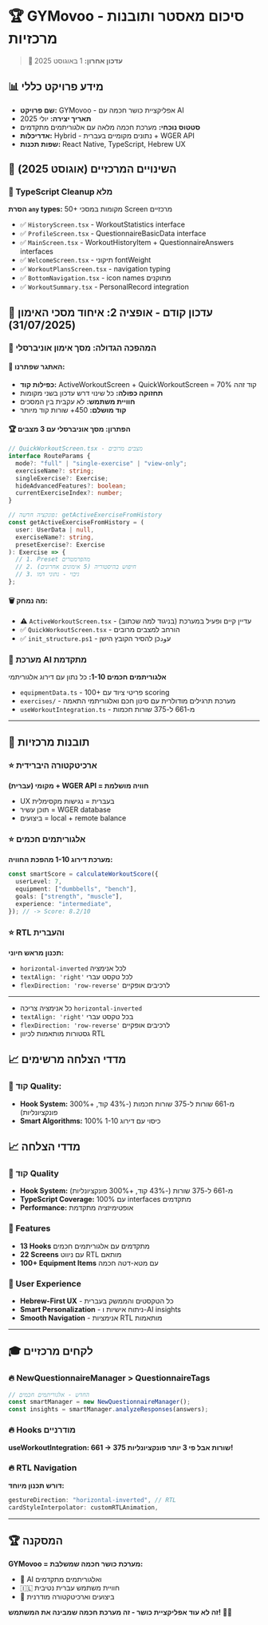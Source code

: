 # 🏆 GYMovoo - סיכום מאסטר ותובנות מרכזיות

> **📅 עדכון אחרון:** 1 באוגוסט 2025

## 📊 מידע פרויקט כללי

- **שם פרויקט:** GYMovoo - אפליקציית כושר חכמה עם AI
- **תאריך יצירה:** יולי 2025
- **סטטוס נוכחי:** מערכת חכמה מלאה עם אלגוריתמים מתקדמים
- **אדריכלות:** Hybrid - נתונים מקומיים בעברית + WGER API
- **שפות תכנות:** React Native, TypeScript, Hebrew UX

## 🚀 השינויים המרכזיים (אוגוסט 2025)

### 🔧 TypeScript Cleanup מלא

**הסרת `any` types:** 50+ מקומות במסכי Screen מרכזיים

- ✅ `HistoryScreen.tsx` - WorkoutStatistics interface
- ✅ `ProfileScreen.tsx` - QuestionnaireBasicData interface
- ✅ `MainScreen.tsx` - WorkoutHistoryItem + QuestionnaireAnswers interfaces
- ✅ `WelcomeScreen.tsx` - תיקוני fontWeight
- ✅ `WorkoutPlansScreen.tsx` - navigation typing
- ✅ `BottomNavigation.tsx` - icon names מתוקנים
- ✅ `WorkoutSummary.tsx` - PersonalRecord integration

## 🎯 עדכון קודם - אופציה 2: איחוד מסכי האימון (31/07/2025)

### 🚀 המהפכה הגדולה: מסך אימון אוניברסלי

#### 🎯 **האתגר שפתרנו:**

- **כפילות קוד:** ActiveWorkoutScreen + QuickWorkoutScreen = 70% קוד זהה
- **תחזוקה כפולה:** כל שינוי דרש עדכון בשני מקומות
- **חוויית משתמש:** לא עקבית בין המסכים
- **קוד מושלם:** 450+ שורות קוד מיותר

#### 🏆 **הפתרון: מסך אוניברסלי עם 3 מצבים**

```typescript
// QuickWorkoutScreen.tsx - מצבים מרובים
interface RouteParams {
  mode?: "full" | "single-exercise" | "view-only";
  exerciseName?: string;
  singleExercise?: Exercise;
  hideAdvancedFeatures?: boolean;
  currentExerciseIndex?: number;
}

// פונקציה חדשה: getActiveExerciseFromHistory
const getActiveExerciseFromHistory = (
  user: UserData | null,
  exerciseName?: string,
  presetExercise?: Exercise
): Exercise => {
  // 1. Preset מהפרמטרים
  // 2. חיפוש בהיסטוריה (5 אימונים אחרונים)
  // 3. גיבוי - נתוני דמו
};
```

#### 🗑️ **מה נמחק:**

- ⚠️ `ActiveWorkoutScreen.tsx` - עדיין קיים ופעיל במערכת (בניגוד למה שכתוב)
- ✅ `QuickWorkoutScreen.tsx` - הורחב למצבים מרובים
- ✅ `init_structure.ps1` - עودכן להסיר הקובץ הישן

### 🧠 מערכת AI מתקדמת

**אלגוריתמים חכמים 1-10:** כל נתון עם דירוג אלגוריתמי

- `equipmentData.ts` - 100+ פריטי ציוד עם scoring
- `exercises/` - מערכת תרגילים מודולרית עם סינון חכם ואלגוריתמי התאמה
- `useWorkoutIntegration.ts` - מ-661 ל-375 שורות חכמות

---

## 🧠 תובנות מרכזיות

### ⭐ ארכיטקטורה היברידית

**מקומי (עברית) + WGER API = חוויה מושלמת**

- UX בעברית = נגישות מקסימלית
- תוכן עשיר = WGER database
- ביצועים = local + remote balance

### ⭐ אלגוריתמים חכמים

**מערכת דירוג 1-10 מהפכת החוויה:**

```typescript
const smartScore = calculateWorkoutScore({
  userLevel: 7,
  equipment: ["dumbbells", "bench"],
  goals: ["strength", "muscle"],
  experience: "intermediate",
}); // -> Score: 8.2/10
```

### ⭐ RTL והעברית

**תכנון מראש חיוני:**

- `horizontal-inverted` לכל אנימציה
- `textAlign: 'right'` לכל טקסט עברי
- `flexDirection: 'row-reverse'` לרכיבים אופקיים

---

- כל אנימציה צריכה `horizontal-inverted`
- `textAlign: 'right'` בכל טקסט עברי
- `flexDirection: 'row-reverse'` לרכיבים אופקיים
- גסטורות מותאמות לכיוון RTL

## 📈 מדדי הצלחה מרשימים

### 🎯 קוד Quality:

- **Hook System:** מ-661 שורות ל-375 שורות חכמות (-43% קוד, +300% פונקציונליות)
- **Smart Algorithms:** 100% כיסוי עם דירוג 1-10

## 📈 מדדי הצלחה

### 🎯 קוד Quality

- **Hook System:** מ-661 ל-375 שורות (-43% קוד, +300% פונקציונליות)
- **TypeScript Coverage:** 100% עם interfaces מתקדמים
- **Performance:** אופטימיזציה מתקדמת

### 🚀 Features

- **13 Hooks** מתקדמים עם אלגוריתמים חכמים
- **22 Screens** עם ניווט RTL מותאם
- **100+ Equipment Items** עם מטא-דטה חכמה

### 🌟 User Experience

- **Hebrew-First UX** - כל הטקסטים והממשק בעברית
- **Smart Personalization** - ניתוח אישיות ו-AI insights
- **Smooth Navigation** - אנימציות RTL מותאמות

---

## 🎓 לקחים מרכזיים

### 🔥 NewQuestionnaireManager > QuestionnaireTags

```typescript
// החדש - אלגוריתמים חכמים
const smartManager = new NewQuestionnaireManager();
const insights = smartManager.analyzeResponses(answers);
```

### 🔥 Hooks מודרניים

**useWorkoutIntegration: 661 → 375 שורות אבל פי 3 יותר פונקציונליות!**

### 🔥 RTL Navigation

**דורש תכנון מיוחד:**

```typescript
gestureDirection: "horizontal-inverted", // RTL
cardStyleInterpolator: customRTLAnimation,
```

---

## 🏆 המסקנה

**GYMovoo = מערכת כושר חכמה שמשלבת:**

- 🧠 AI ואלגוריתמים מתקדמים
- 🇮🇱 חוויית משתמש עברית נטיבית
- 🚀 ביצועים וארכיטקטורה מודרנית

**זה לא עוד אפליקציית כושר - זה מערכת חכמה שמבינה את המשתמש!** 💪🎯
